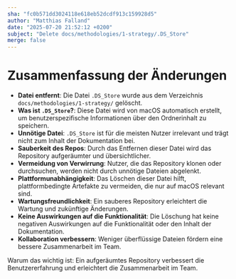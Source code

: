 ```yaml
---
sha: "fc0b571dd3024118e618eb52dcdf913c159928d5"
author: "Matthias Falland"
date: "2025-07-20 21:52:12 +0200"
subject: "Delete docs/methodologies/1-strategy/.DS_Store"
merge: false
---
```


# Zusammenfassung der Änderungen

- **Datei entfernt**: Die Datei `.DS_Store` wurde aus dem Verzeichnis `docs/methodologies/1-strategy/` gelöscht.
- **Was ist `.DS_Store`?**: Diese Datei wird von macOS automatisch erstellt, um benutzerspezifische Informationen über den Ordnerinhalt zu speichern.
- **Unnötige Datei**: `.DS_Store` ist für die meisten Nutzer irrelevant und trägt nicht zum Inhalt der Dokumentation bei.
- **Sauberkeit des Repos**: Durch das Entfernen dieser Datei wird das Repository aufgeräumter und übersichtlicher.
- **Vermeidung von Verwirrung**: Nutzer, die das Repository klonen oder durchsuchen, werden nicht durch unnötige Dateien abgelenkt.
- **Plattformunabhängigkeit**: Das Löschen dieser Datei hilft, plattformbedingte Artefakte zu vermeiden, die nur auf macOS relevant sind.
- **Wartungsfreundlichkeit**: Ein sauberes Repository erleichtert die Wartung und zukünftige Änderungen.
- **Keine Auswirkungen auf die Funktionalität**: Die Löschung hat keine negativen Auswirkungen auf die Funktionalität oder den Inhalt der Dokumentation.
- **Kollaboration verbessern**: Weniger überflüssige Dateien fördern eine bessere Zusammenarbeit im Team.

Warum das wichtig ist: Ein aufgeräumtes Repository verbessert die Benutzererfahrung und erleichtert die Zusammenarbeit im Team.

